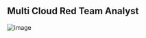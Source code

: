 ## Multi Cloud Red Team Analyst

![image](https://github.com/user-attachments/assets/54ab36b2-981b-4202-88b5-57334d18d99c)
